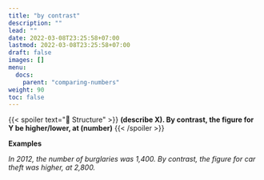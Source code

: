 ```yaml
---
title: "by contrast"
description: ""
lead: ""
date: 2022-03-08T23:25:58+07:00
lastmod: 2022-03-08T23:25:58+07:00
draft: false
images: []
menu:
  docs:
    parent: "comparing-numbers"
weight: 90
toc: false
---
```


{{< spoiler text="🌱 Structure" >}}
**(describe X). By contrast, the figure for Y be higher/lower, at (number)**
{{< /spoiler >}}

**Examples**

_In 2012, the number of burglaries was 1,400. By contrast, the figure for car theft was higher, at 2,800._